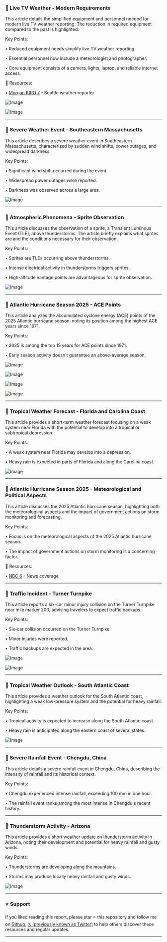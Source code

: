 ### 🤖 Live TV Weather - Modern Requirements

This article details the simplified equipment and personnel needed for modern live TV weather reporting.  The reduction in required equipment compared to the past is highlighted.

Key Points:

• Reduced equipment needs simplify live TV weather reporting.


• Essential personnel now include a meteorologist and photographer.


• Core equipment consists of a camera, lights, laptop, and reliable internet access.


🔗 Resources:

• [Morgan KIRO 7](https://x.com/MorganKIRO7) - Seattle weather reporter


![Image](https://pbs.twimg.com/media/Gu_WrNSaUAAa8Gh?format=jpg&name=small)


![Image](https://pbs.twimg.com/media/Gu_WrNPbUAA7YAt?format=jpg&name=small)

---
### 🤖 Severe Weather Event - Southeastern Massachusetts

This article describes a severe weather event in Southeastern Massachusetts, characterized by sudden wind shifts, power outages, and widespread darkness.

Key Points:

• Significant wind shift occurred during the event.


• Widespread power outages were reported.


• Darkness was observed across a large area.



![Image](https://pbs.twimg.com/tweet_video_thumb/Gu-bmYvXMAAJB5p.jpg)

---
### 🤖 Atmospheric Phenomena - Sprite Observation

This article discusses the observation of a sprite, a Transient Luminous Event (TLE), above thunderstorms.  The article briefly explains what sprites are and the conditions necessary for their observation.

Key Points:

• Sprites are TLEs occurring above thunderstorms.


• Intense electrical activity in thunderstorms triggers sprites.


• High-altitude vantage points are advantageous for sprite observation.


![Image](https://pbs.twimg.com/media/Gu8ksxHWYAAyHEq?format=jpg&name=small)

---
### 🤖 Atlantic Hurricane Season 2025 - ACE Points

This article analyzes the accumulated cyclone energy (ACE) points of the 2025 Atlantic hurricane season, noting its position among the highest ACE years since 1971.

Key Points:

• 2025 is among the top 15 years for ACE points since 1971.


• Early season activity doesn't guarantee an above-average season.



![Image](https://pbs.twimg.com/media/Gu-JdAnXgAAgr3e?format=jpg&name=small)


![Image](https://pbs.twimg.com/media/Gu9-3USXsAAf6-O?format=jpg&name=240x240)


![Image](https://pbs.twimg.com/media/Gu9-ni_WkAA7kP1?format=jpg&name=120x120)


![Image](https://pbs.twimg.com/media/Gu9_EZfW4AA02AD?format=jpg&name=120x120)

---
### 🤖 Tropical Weather Forecast - Florida and Carolina Coast

This article provides a short-term weather forecast focusing on a weak system near Florida with the potential to develop into a tropical or subtropical depression.

Key Points:

• A weak system near Florida may develop into a depression.


• Heavy rain is expected in parts of Florida and along the Carolina coast.



![Image](https://pbs.twimg.com/media/Gu-JH1RXkAAeO5L?format=jpg&name=small)

---
### 🤖 Atlantic Hurricane Season 2025 - Meteorological and Political Aspects

This article discusses the 2025 Atlantic hurricane season, highlighting both the meteorological aspects and the impact of government actions on storm monitoring and forecasting.

Key Points:

• Focus is on the meteorological aspects of the 2025 Atlantic hurricane season.


• The impact of government actions on storm monitoring is a concerning factor.


🔗 Resources:

• [NBC 6](https://x.com/nbc6) - News coverage


---
### 🤖 Traffic Incident - Turner Turnpike

This article reports a six-car minor injury collision on the Turner Turnpike near mile marker 200, advising travelers to expect traffic backups.

Key Points:

• Six-car collision occurred on the Turner Turnpike.


• Minor injuries were reported.


• Traffic backups are expected in the area.



![Image](https://pbs.twimg.com/media/Gu9oGvMW8AAK6UK?format=jpg&name=small)


![Image](https://pbs.twimg.com/media/Gu9oGvKWsAAjx7c?format=jpg&name=small)

---
### 🤖 Tropical Weather Outlook - South Atlantic Coast

This article provides a weather outlook for the South Atlantic coast, highlighting a weak low-pressure system and the potential for heavy rainfall.

Key Points:

• Tropical activity is expected to increase along the South Atlantic coast.


• Heavy rain is anticipated along the eastern coast of several states.



![Image](https://pbs.twimg.com/amplify_video_thumb/1940878691510214658/img/UJ-unzu8G01lCMBa.jpg)

---
### 🤖 Severe Rainfall Event - Chengdu, China

This article details a severe rainfall event in Chengdu, China, describing the intensity of rainfall and its historical context.

Key Points:

• Chengdu experienced intense rainfall, exceeding 100 mm in one hour.


• The rainfall event ranks among the most intense in Chengdu's recent history.


---
### 🤖 Thunderstorm Activity - Arizona

This article provides a short weather update on thunderstorm activity in Arizona, noting their development and potential for heavy rainfall and gusty winds.

Key Points:

• Thunderstorms are developing along the mountains.


• Storms may produce locally heavy rainfall and gusty winds.


![Image](https://pbs.twimg.com/tweet_video_thumb/Gu9LsQXXsAExbX9.jpg)


---

### ⭐️ Support

If you liked reading this report, please star ⭐️ this repository and follow me on [Github](https://github.com/Drix10), [𝕏 (previously known as Twitter)](https://x.com/DRIX_10_) to help others discover these resources and regular updates.

---